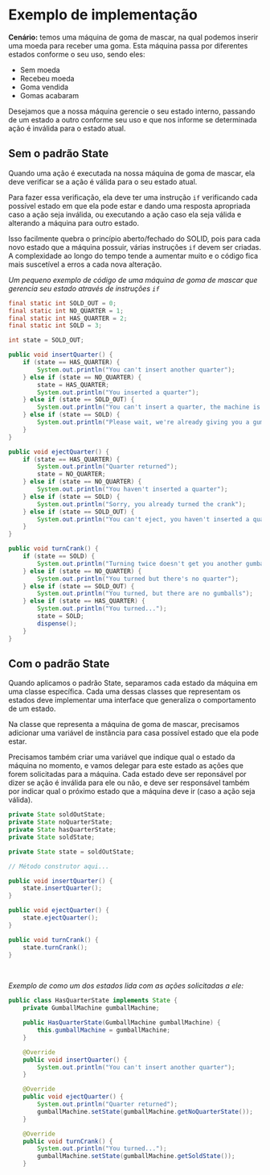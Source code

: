 # Exemplo de implementação

**Cenário:** temos uma máquina de goma de mascar, na qual podemos inserir uma moeda para receber uma goma. Esta máquina passa por diferentes estados conforme o seu uso, sendo eles:
* Sem moeda
* Recebeu moeda
* Goma vendida
* Gomas acabaram



Desejamos que a nossa máquina gerencie o seu estado interno, passando de um estado a outro conforme seu uso e que nos informe se determinada ação é inválida para o estado atual.

## Sem o padrão State
Quando uma ação é executada na nossa máquina de goma de mascar, ela deve verificar se a ação é válida para o seu estado atual.

Para fazer essa verificação, ela deve ter uma instrução `if` verificando cada possível estado em que ela pode estar e dando uma resposta apropriada caso a ação seja inválida, ou executando a ação caso ela seja válida e alterando a máquina para outro estado.

Isso facilmente quebra o princípio aberto/fechado do SOLID, pois para cada novo estado que a máquina possuir, várias instruções `if` devem ser criadas. A complexidade ao longo do tempo tende a aumentar muito e o código fica mais suscetível a erros a cada nova alteração.

*Um pequeno exemplo de código de uma máquina de goma de mascar que gerencia seu estado através de instruções `if`*
```java
final static int SOLD_OUT = 0;
final static int NO_QUARTER = 1;
final static int HAS_QUARTER = 2;
final static int SOLD = 3;

int state = SOLD_OUT;

public void insertQuarter() {
    if (state == HAS_QUARTER) {
        System.out.println("You can't insert another quarter");
    } else if (state == NO_QUARTER) {
        state = HAS_QUARTER;
        System.out.println("You inserted a quarter");
    } else if (state == SOLD_OUT) {
        System.out.println("You can't insert a quarter, the machine is sold out");
    } else if (state == SOLD) {
        System.out.println("Please wait, we're already giving you a gumball");
    }
}

public void ejectQuarter() {
    if (state == HAS_QUARTER) {
        System.out.println("Quarter returned");
        state = NO_QUARTER;
    } else if (state == NO_QUARTER) {
        System.out.println("You haven't inserted a quarter");
    } else if (state == SOLD) {
        System.out.println("Sorry, you already turned the crank");
    } else if (state == SOLD_OUT) {
        System.out.println("You can't eject, you haven't inserted a quarter");
    }
}

public void turnCrank() {
    if (state == SOLD) {
        System.out.println("Turning twice doesn't get you another gumball");
    } else if (state == NO_QUARTER) {
        System.out.println("You turned but there's no quarter");
    } else if (state == SOLD_OUT) {
        System.out.println("You turned, but there are no gumballs");
    } else if (state == HAS_QUARTER) {
        System.out.println("You turned...");
        state = SOLD;
        dispense();
    }
}
```

## Com o padrão State
Quando aplicamos o padrão State, separamos cada estado da máquina em uma classe específica. Cada uma dessas classes que representam os estados deve implementar uma interface que generaliza o comportamento de um estado.

Na classe que representa a máquina de goma de mascar, precisamos adicionar uma variável de instância para casa possível estado que ela pode estar.

Precisamos também criar uma variável que indique qual o estado da máquina no momento, e vamos delegar para este estado as ações que forem solicitadas para a máquina. Cada estado deve ser reponsável por dizer se ação é inválida para ele ou não, e deve ser responsável também por indicar qual o próximo estado que a máquina deve ir (caso a ação seja válida).
```java
private State soldOutState;
private State noQuarterState;
private State hasQuarterState;
private State soldState;

private State state = soldOutState;

// Método construtor aqui...

public void insertQuarter() {
    state.insertQuarter();
}

public void ejectQuarter() {
    state.ejectQuarter();
}

public void turnCrank() {
    state.turnCrank();
}
```

<br>

*Exemplo de como um dos estados lida com as ações solicitadas a ele:*
```java
public class HasQuarterState implements State {
    private GumballMachine gumballMachine;

    public HasQuarterState(GumballMachine gumballMachine) {
        this.gumballMachine = gumballMachine;
    }

    @Override
    public void insertQuarter() {
        System.out.println("You can't insert another quarter");
    }

    @Override
    public void ejectQuarter() {
        System.out.println("Quarter returned");
        gumballMachine.setState(gumballMachine.getNoQuarterState());
    }

    @Override
    public void turnCrank() {
        System.out.println("You turned...");
        gumballMachine.setState(gumballMachine.getSoldState());
    }
```
